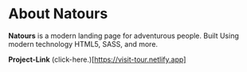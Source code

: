 # About Natours

**Natours** is a modern landing page for adventurous people. Built Using modern technology HTML5, SASS, and more.

**Project-Link** (click-here.)[https://visit-tour.netlify.app]